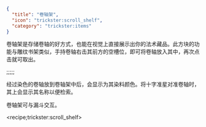 ```json
{
  "title": "卷轴架",
  "icon": "trickster:scroll_shelf",
  "category": "trickster:items"
}
```

卷轴架是存储卷轴的好方式，也能在视觉上直接展示出你的法术藏品。此方块的功能与雕纹书架类似，手持卷轴右击其前方的空槽位，即可将卷轴放入其中，再次点击就可取出。

;;;;;

经过染色的卷轴放到卷轴架中后，会显示为其染料颜色。将十字准星对准卷轴时，其上会显示其名称以便检索。


卷轴架可与漏斗交互。

<recipe;trickster:scroll_shelf>
